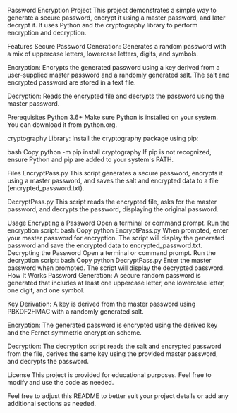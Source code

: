 Password Encryption Project
This project demonstrates a simple way to generate a secure password, encrypt it using a master password, and later decrypt it. It uses Python and the cryptography library to perform encryption and decryption.

Features
Secure Password Generation:
Generates a random password with a mix of uppercase letters, lowercase letters, digits, and symbols.

Encryption:
Encrypts the generated password using a key derived from a user-supplied master password and a randomly generated salt. The salt and encrypted password are stored in a text file.

Decryption:
Reads the encrypted file and decrypts the password using the master password.

Prerequisites
Python 3.6+
Make sure Python is installed on your system. You can download it from python.org.

cryptography Library:
Install the cryptography package using pip:

bash
Copy
python -m pip install cryptography
If pip is not recognized, ensure Python and pip are added to your system's PATH.

Files
EncryptPass.py
This script generates a secure password, encrypts it using a master password, and saves the salt and encrypted data to a file (encrypted_password.txt).

DecryptPass.py
This script reads the encrypted file, asks for the master password, and decrypts the password, displaying the original password.

Usage
Encrypting a Password
Open a terminal or command prompt.
Run the encryption script:
bash
Copy
python EncryptPass.py
When prompted, enter your master password for encryption.
The script will display the generated password and save the encrypted data to encrypted_password.txt.
Decrypting the Password
Open a terminal or command prompt.
Run the decryption script:
bash
Copy
python DecryptPass.py
Enter the master password when prompted.
The script will display the decrypted password.
How It Works
Password Generation:
A secure random password is generated that includes at least one uppercase letter, one lowercase letter, one digit, and one symbol.

Key Derivation:
A key is derived from the master password using PBKDF2HMAC with a randomly generated salt.

Encryption:
The generated password is encrypted using the derived key and the Fernet symmetric encryption scheme.

Decryption:
The decryption script reads the salt and encrypted password from the file, derives the same key using the provided master password, and decrypts the password.

License
This project is provided for educational purposes. Feel free to modify and use the code as needed.

Feel free to adjust this README to better suit your project details or add any additional sections as needed.
